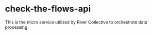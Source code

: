 # check-the-flows-api

This is the micro service utilized by River Collective to orchestrate data processing.
